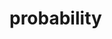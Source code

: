 <!-- "Samuel then took a large stone and placed it between the towns of Mizpah and Jeshanah. He named it Ebenezer (which
means 'the stone of help'), for he said, 'Up to this point the Lord has helped us!'" (1 Samuel 7:12 NLT) -->

# probability


